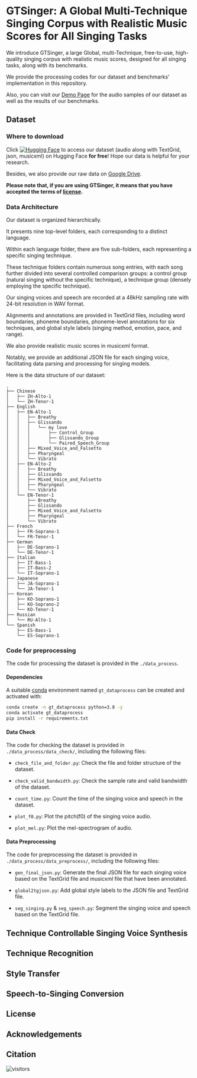 #  GTSinger: A Global Multi-Technique Singing Corpus with Realistic Music Scores for All Singing Tasks

We introduce GTSinger, a large Global, multi-Technique, free-to-use, high-quality singing corpus with realistic music scores, designed for all singing tasks, along with its benchmarks.

We provide the processing codes for our dataset and benchmarks' implementation in this repository. 

Also, you can visit our [Demo Page](https://gtsinger.github.io/) for the audio samples of our dataset as well as the results of our benchmarks.

## Dataset

### Where to download

Click [![Hugging Face](https://img.shields.io/badge/%F0%9F%A4%97%20Hugging%20Face-blue?label=Dataset)](https://huggingface.co/datasets/GTSinger/GTSinger) to access our dataset (audio along with TextGrid, json, musicxml) on Hugging Face **for free**! Hope our data is helpful for your research.

Besides, we also provide our raw data on [Google Drive](https://drive.google.com/drive/folders/1xcdvCxNAEEfJElt7sEP-xT8dMKxn1_Lz?usp=sharing).

**Please note that, if you are using GTSinger, it means that you have accepted the terms of [license](https://github.com/GTSinger/GTSinger/blob/master/dataset_license.md).**

### Data Architecture

Our dataset is organized hierarchically. 

It presents nine top-level folders, each corresponding to a distinct language. 

Within each language folder, there are five sub-folders, each representing a specific singing technique.

These technique folders contain numerous song entries, with each song further divided into several controlled comparison groups: a control group (natural singing without the specific technique), a technique group (densely employing the specific technique).

Our singing voices and speech are recorded at a 48kHz sampling rate with 24-bit resolution in WAV format. 

Alignments and annotations are provided in TextGrid files, including word boundaries, phoneme boundaries, phoneme-level annotations for six techniques, and global style labels (singing method, emotion, pace, and range). 

We also provide realistic music scores in musicxml format.

Notably, we provide an additional JSON file for each singing voice, facilitating data parsing and processing for singing models.

Here is the data structure of our dataset:

```
.
├── Chinese
│   ├── ZH-Alto-1
│   └── ZH-Tenor-1
├── English
│   ├── EN-Alto-1
│   │   ├── Breathy
│   │   ├── Glissando
│   │   │   └── my love
│   │   │       ├── Control_Group
│   │   │       ├── Glissando_Group
│   │   │       └── Paired_Speech_Group
│   │   ├── Mixed_Voice_and_Falsetto
│   │   ├── Pharyngeal
│   │   └── Vibrato
│   ├── EN-Alto-2
│   │   ├── Breathy
│   │   ├── Glissando
│   │   ├── Mixed_Voice_and_Falsetto
│   │   ├── Pharyngeal
│   │   └── Vibrato
│   └── EN-Tenor-1
│       ├── Breathy
│       ├── Glissando
│       ├── Mixed_Voice_and_Falsetto
│       ├── Pharyngeal
│       └── Vibrato
├── French
│   ├── FR-Soprano-1
│   └── FR-Tenor-1
├── German
│   ├── DE-Soprano-1
│   └── DE-Tenor-1
├── Italian
│   ├── IT-Bass-1
│   ├── IT-Bass-2
│   └── IT-Soprano-1
├── Japanese
│   ├── JA-Soprano-1
│   └── JA-Tenor-1
├── Korean
│   ├── KO-Soprano-1
│   ├── KO-Soprano-2
│   └── KO-Tenor-1
├── Russian
│   └── RU-Alto-1
└── Spanish
    ├── ES-Bass-1
    └── ES-Soprano-1
```

### Code for preprocessing

The code for processing the dataset is provided in the `./data_process`.

#### Dependencies

A suitable [conda](https://docs.conda.io/en/latest/) environment named `gt_dataprocess` can be created and activated with:

```bash
conda create -n gt_dataprocess python=3.8 -y
conda activate gt_dataprocess
pip install -r requirements.txt
```

#### Data Check

The code for checking the dataset is provided in `./data_process/data_check/`, including the following files:

- `check_file_and_folder.py`: Check the file and folder structure of the dataset.

- `check_valid_bandwidth.py`: Check the sample rate and valid bandwidth of the dataset.

- `count_time.py`: Count the time of the singing voice and speech in the dataset.

- `plot_f0.py`: Plot the pitch(f0) of the singing voice audio.

- `plot_mel.py`: Plot the mel-spectrogram of audio.

#### Data Preprocessing

The code for preprocessing the dataset is provided in `./data_process/data_preprocess/`, including the following files:

- `gen_final_json.py`: Generate the final JSON file for each singing voice based on the TextGrid file and musicxml file that have been annotated.

- `global2tgjson.py`: Add global style labels to the JSON file and TextGrid file.

- `seg_singing.py` & `seg_speech.py`: Segment the singing voice and speech based on the TextGrid file.

## Technique Controllable Singing Voice Synthesis


## Technique Recognition


## Style Transfer


## Speech-to-Singing Conversion


## License


## Acknowledgements


## Citation


 ![visitors](https://visitor-badge.laobi.icu/badge?page_id=GTSinger/GTSinger)